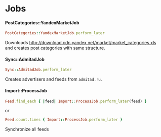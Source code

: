 # Jobs

#### PostCategories::YandexMarketJob

```ruby
PostCategories::YandexMarketJob.perform_later
```
Downloads http://download.cdn.yandex.net/market/market_categories.xls and creates
post categories with same structure.

#### Sync::AdmitadJob

```ruby
Sync::AdmitadJob.perform_later
```

Creates advertisers and feeds from `admitad.ru`.

#### Import::ProcessJob

```ruby
Feed.find_each { |feed| Import::ProcessJob.perform_later(feed) }
```
or
```ruby
Feed.count.times { Import::ProcessJob.perform_later }
```

Synchronize all feeds